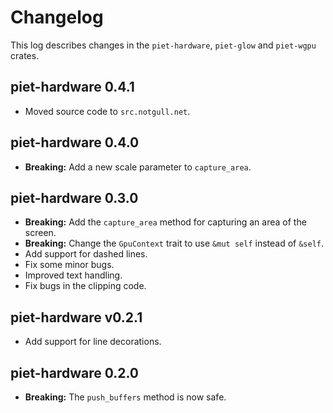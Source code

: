 # Changelog

This log describes changes in the `piet-hardware`, `piet-glow` and `piet-wgpu`
crates.

## piet-hardware 0.4.1

- Moved source code to `src.notgull.net`.

## piet-hardware 0.4.0

- **Breaking:** Add a new scale parameter to `capture_area`.

## piet-hardware 0.3.0

- **Breaking:** Add the `capture_area` method for capturing an area of the screen.
- **Breaking:** Change the `GpuContext` trait to use `&mut self` instead of `&self`.
- Add support for dashed lines.
- Fix some minor bugs.
- Improved text handling.
- Fix bugs in the clipping code.

## piet-hardware v0.2.1

- Add support for line decorations.

## piet-hardware 0.2.0

- **Breaking:** The `push_buffers` method is now safe.

